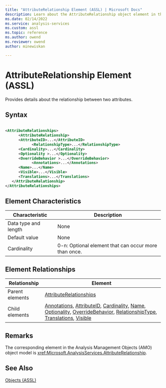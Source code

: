 ```yaml
---
title: "AttributeRelationship Element (ASSL) | Microsoft Docs"
description: Learn about the AttributeRelationship object element in the Analysis Services Scripting Language (ASSL) schema.
ms.date: 02/14/2022
ms.service: analysis-services
ms.custom: assl
ms.topic: reference
ms.author: owend
ms.reviewer: owend
author: minewiskan

---
```

# AttributeRelationship Element (ASSL)

  Provides details about the relationship between two attributes.  
  
## Syntax  
  
```xml  
  
<AttributeRelationships>  
      <AttributeRelationship>  
      <AttributeID>...</AttributeID>  
            <RelationshipType>...</RelationshipType>  
      <Cardinality>...</Cardinality>  
      <Optionality >...</Optionality>  
      <OverrideBehavior >...</OverrideBehavior>  
            <Annotations>...</Annotations>  
      <Name>...</Name>  
      <Visible>...</Visible>  
      <Translations>...</Translations>  
   </AttributeRelationship>  
</AttributeRelationships>  
```  
  
## Element Characteristics  
  
|Characteristic|Description|  
|--------------------|-----------------|  
|Data type and length|None|  
|Default value|None|  
|Cardinality|0-n: Optional element that can occur more than once.|  
  
## Element Relationships  
  
|Relationship|Element|  
|------------------|-------------|  
|Parent elements|[AttributeRelationships](../collections/attributerelationships-element-assl.md)|  
|Child elements|[Annotations](../collections/annotations-element-assl.md), [AttributeID](../properties/attributeid-element-assl.md), [Cardinality](../properties/cardinality-element-assl.md), [Name](../properties/name-element-assl.md), [Optionality](../properties/optionality-element-assl.md), [OverrideBehavior](../properties/overridebehavior-element-assl.md), [RelationshipType](../properties/relationshiptype-element-assl.md), [Translations](../collections/translations-element-assl.md), [Visible](../properties/visible-element-assl.md)|  
  
## Remarks  
 The corresponding element in the Analysis Management Objects (AMO) object model is <xref:Microsoft.AnalysisServices.AttributeRelationship>.  
  
## See Also  
 [Objects &#40;ASSL&#41;](../objects/objects-assl.md)  
  
  
